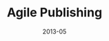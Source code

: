 ---
title: "Agile Publishing"
event: AAM
date: 2013-05
location: Baltimore
type: talk
other_speakers:
---